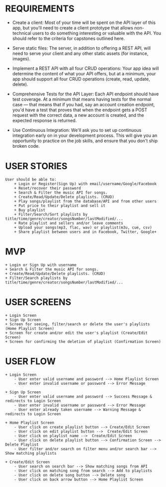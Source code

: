 # REQUIREMENTS

- Create a client: Most of your time will be spent on the API layer of this app, but you'll need to create a client prototype that allows non-technical users to do something interesting or valuable with the API. You should refer to the criteria for capstones outlined here.

- Serve static files: The server, in addition to offering a REST API, will need to serve your client and any other static assets (for instance, images).

- Implement a REST API with all four CRUD operations: Your app idea will determine the content of what your API offers, but at a minimum, your app should support all four CRUD operations (create, read, update, delete).

- Comprehensive Tests for the API Layer: Each API endpoint should have test coverage. At a minimum that means having tests for the normal case — that means that if you had, say an account creation endpoint, you'd have a test that proves that when the endpoint gets a POST request with the correct data, a new account is created, and the expected response is returned.

- Use Continuous Integration: We'll ask you to set up continuous integration early on in your development process. This will give you an opportunity to practice on the job skills, and ensure that you don't ship broken code.


# USER STORIES
    User should be able to:
        + Login or Register(Sign Up) with email/username/Google/Facebook
        + Reset/recover their password
        + Search & Filter the music API for songs.
        + Create/Read/Update/Delete playlists. (CRUD)    
        + Play songs/playlist from the database/API and from other users
        + Put price to their playlist and sell it 
        + Buy playlist
        + Filter/Search/Sort playlists by title/time/genre/creator/songsNumber/lastModified/...        
        + Rate playlist and sellers and/or leave comments
        + Upload your songs(mp3, flac, wav) or playlist(m3u, cue, csv)
        + Share playlist between users and in Facebook, Twitter, Google+ 


# MVP
    + Login or Sign Up with username
    + Search & Filter the music API for songs.
    + Create/Read/Update/Delete playlists. (CRUD)    
    + Filter/Search playlists by title/time/genre/creator/songsNumber/lastModified/...


# USER SCREENS
    + Login Screen
    + Sign Up Screen
    + Screen for seeing, filter/search or delete the user's playlists (Home Playlist Screen)
    + Screen for create and/or edit the user's playlist (Create/Edit Screen)
    + Screen for confirming the deletion of playlist (Confirmation Screen)


# USER FLOW

    + Login Screen
        - User enter valid username and password --> Home Playlist Screen
        - User enter invalid username or password --> Error Message

    + Sign Up Screen
        - User enter valid username and password --> Success Message & redirects to Login Screen
        - User enter invalid username or password --> Error Message
        - User enter already taken username --> Warning Message & redirects to Login Screen
        
    + Home Playlist Screen 
        - User click on create playlist button --> Create/Edit Screen
        - User click on edit playlist button -->  Create/Edit Screen
        - User click on playlist name -->  Create/Edit Screen
        - User click on delete playlist button --> Confirmation Screen --> Delete Playlist        
        - User filter and/or search on filter menu and/or search bar --> Show matching playlists

    + Create/Edit Screen
        - User search on search bar --> Show matching songs from API
        - User click on matching song from search --> Add to playlists
        - User click on delete song button --> Delete song
        - User click on back arrow button --> Home Playlist Screen
